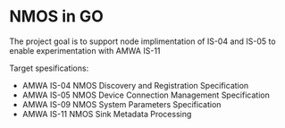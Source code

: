 # NMOS in GO

The project goal is to support node implimentation of IS-04 and IS-05 to enable experimentation with AMWA IS-11

Target spesifications:
* AMWA IS-04 NMOS Discovery and Registration Specification
* AMWA IS-05 NMOS Device Connection Management Specification
* AMWA IS-09 NMOS System Parameters Specification
* AMWA IS-11 NMOS Sink Metadata Processing
